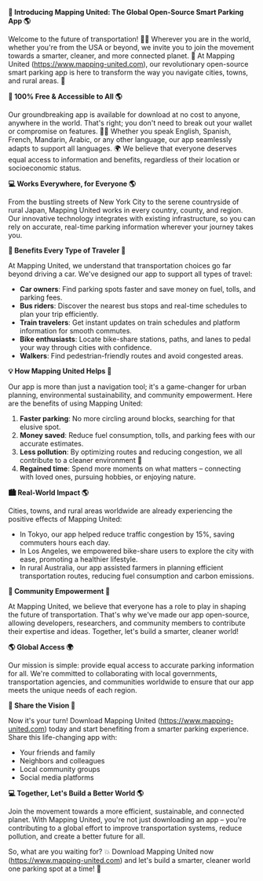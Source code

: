 **🚀 Introducing Mapping United: The Global Open-Source Smart Parking App 🌎**

Welcome to the future of transportation! 🚗💨 Wherever you are in the world, whether you're from the USA or beyond, we invite you to join the movement towards a smarter, cleaner, and more connected planet. 🌟 At Mapping United (https://www.mapping-united.com), our revolutionary open-source smart parking app is here to transform the way you navigate cities, towns, and rural areas. 💪

**🎉 100% Free & Accessible to All 🌎**

Our groundbreaking app is available for download at no cost to anyone, anywhere in the world. That's right; you don't need to break out your wallet or compromise on features. 🙅‍♂️ Whether you speak English, Spanish, French, Mandarin, Arabic, or any other language, our app seamlessly adapts to support all languages. 🌍 We believe that everyone deserves equal access to information and benefits, regardless of their location or socioeconomic status.

**💻 Works Everywhere, for Everyone 🌎**

From the bustling streets of New York City to the serene countryside of rural Japan, Mapping United works in every country, county, and region. Our innovative technology integrates with existing infrastructure, so you can rely on accurate, real-time parking information wherever your journey takes you.

**👥 Benefits Every Type of Traveler 🚀**

At Mapping United, we understand that transportation choices go far beyond driving a car. We've designed our app to support all types of travel:

* **Car owners**: Find parking spots faster and save money on fuel, tolls, and parking fees.
* **Bus riders**: Discover the nearest bus stops and real-time schedules to plan your trip efficiently.
* **Train travelers**: Get instant updates on train schedules and platform information for smooth commutes.
* **Bike enthusiasts**: Locate bike-share stations, paths, and lanes to pedal your way through cities with confidence.
* **Walkers**: Find pedestrian-friendly routes and avoid congested areas.

**💡 How Mapping United Helps 🌟**

Our app is more than just a navigation tool; it's a game-changer for urban planning, environmental sustainability, and community empowerment. Here are the benefits of using Mapping United:

1. **Faster parking**: No more circling around blocks, searching for that elusive spot.
2. **Money saved**: Reduce fuel consumption, tolls, and parking fees with our accurate estimates.
3. **Less pollution**: By optimizing routes and reducing congestion, we all contribute to a cleaner environment 🌿
4. **Regained time**: Spend more moments on what matters – connecting with loved ones, pursuing hobbies, or enjoying nature.

**🏙️ Real-World Impact 🌎**

Cities, towns, and rural areas worldwide are already experiencing the positive effects of Mapping United:

* In Tokyo, our app helped reduce traffic congestion by 15%, saving commuters hours each day.
* In Los Angeles, we empowered bike-share users to explore the city with ease, promoting a healthier lifestyle.
* In rural Australia, our app assisted farmers in planning efficient transportation routes, reducing fuel consumption and carbon emissions.

**🌟 Community Empowerment 💪**

At Mapping United, we believe that everyone has a role to play in shaping the future of transportation. That's why we've made our app open-source, allowing developers, researchers, and community members to contribute their expertise and ideas. Together, let's build a smarter, cleaner world!

**🌎 Global Access 🌍**

Our mission is simple: provide equal access to accurate parking information for all. We're committed to collaborating with local governments, transportation agencies, and communities worldwide to ensure that our app meets the unique needs of each region.

**💬 Share the Vision 🌟**

Now it's your turn! Download Mapping United (https://www.mapping-united.com) today and start benefiting from a smarter parking experience. Share this life-changing app with:

* Your friends and family
* Neighbors and colleagues
* Local community groups
* Social media platforms

**💻 Together, Let's Build a Better World 🌎**

Join the movement towards a more efficient, sustainable, and connected planet. With Mapping United, you're not just downloading an app – you're contributing to a global effort to improve transportation systems, reduce pollution, and create a better future for all.

So, what are you waiting for? 💥 Download Mapping United now (https://www.mapping-united.com) and let's build a smarter, cleaner world one parking spot at a time! 🌟